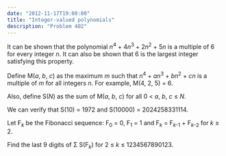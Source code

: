 ```yaml
---
date: "2012-11-17T19:00:00"
title: "Integer-valued polynomials"
description: "Problem 402"
---
```


<p>
It can be shown that the polynomial <var>n</var><sup>4</sup> + 4<var>n</var><sup>3</sup> + 2<var>n</var><sup>2</sup> + 5<var>n</var> is a multiple of 6 for every integer <var>n</var>. It can also be shown that 6 is the largest integer satisfying this property.
</p>
<p>
Define M(<var>a</var>, <var>b</var>, <var>c</var>) as the maximum <var>m</var> such that <var>n</var><sup>4</sup> + <var>a</var><var>n</var><sup>3</sup> + <var>b</var><var>n</var><sup>2</sup> + <var>c</var><var>n</var> is a multiple of <var>m</var> for all integers <var>n</var>. For example, M(4, 2, 5) = 6.
</p>
<p>
Also, define S(<var>N</var>) as the sum of M(<var>a</var>, <var>b</var>, <var>c</var>) for all 0 &lt; <var>a</var>, <var>b</var>, <var>c</var> ≤ <var>N</var>.
</p>
<p>
We can verify that S(10) = 1972 and S(10000) = 2024258331114.
</p>
<p>
Let F<sub><var>k</var></sub> be the Fibonacci sequence:
F<sub>0</sub> = 0, F<sub>1</sub> = 1 and
F<sub><var>k</var></sub> = F<sub><var>k</var>-1</sub> + F<sub><var>k</var>-2</sub> for <var>k</var> ≥ 2.
</p>
<p>
Find the last 9 digits of Σ S(F<sub><var>k</var></sub>) for 2 ≤ <var>k</var> ≤ 1234567890123.
</p>

